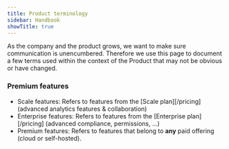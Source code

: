```yaml
---
title: Product terminology
sidebar: Handbook
showTitle: true
---
```


As the company and the product grows, we want to make sure communication is unencumbered. Therefore we use this page to document a few terms used within the context of the Product that may not be obvious or have changed.


### Premium features
- Scale features: Refers to features from the [Scale plan][/pricing] (advanced analytics features & collaboration)
- Enterprise features: Refers to features from the [Enterprise plan][/pricing] (advanced compliance, permissions, ...)
- Premium features: Refers to features that belong to **any** paid offering (cloud or self-hosted).